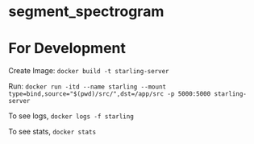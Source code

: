 # segment_spectrogram

# For Development

Create Image:
`docker build -t starling-server`

Run:
`docker run -itd --name starling --mount type=bind,source="$(pwd)/src/",dst=/app/src -p 5000:5000 starling-server`

To see logs,
`docker logs -f starling`

To see stats,
`docker stats`
